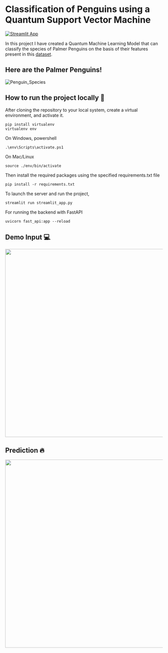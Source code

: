 # Classification of Penguins using a Quantum Support Vector Machine

[![Streamlit App](https://static.streamlit.io/badges/streamlit_badge_black_white.svg)](https://bopardikarsoham-penguin-species-quantum-cl-streamlit-app-p7ofhi.streamlit.app/)

In this project I have created a Quantum Machine Learning Model that can classify the species of Palmer Penguins on the basis of their features present in this [dataset](https://www.kaggle.com/datasets/ashkhagan/palmer-penguins-datasetalternative-iris-dataset).

## Here are the Palmer Penguins!

![Penguin_Species](https://user-images.githubusercontent.com/77266161/146253873-4dfbcc5c-eee2-4b60-b557-7df5abb6af2f.png)

## How to run the project locally 🚀
After cloning the repository to your local system, create a virtual environment, and activate it.

```
pip install virtualenv 
virtualenv env
```

On Windows, powershell

```
.\env\Scripts\activate.ps1
```

On Mac/Linux

```
source ./env/bin/activate
```

Then install the required packages using the specified requirements.txt file

```
pip install -r requirements.txt
```

To launch the server and run the project,

```
streamlit run streamlit_app.py
```

For running the backend with FastAPI

```
uvicorn fast_api:app --reload
```

## Demo Input :computer:
<p align="center">
  <img src="https://user-images.githubusercontent.com/77266161/213694508-6eb2899a-ec82-48fa-ba94-6af74abc4578.png" width="600" height="600" />
</p>

## Prediction :fire:
<p align="center">
  <img src="https://user-images.githubusercontent.com/77266161/213695069-7bab3e3f-a86c-44f2-97c7-d1fcf6c4f07a.png" width="600" height="600" />
</p>
